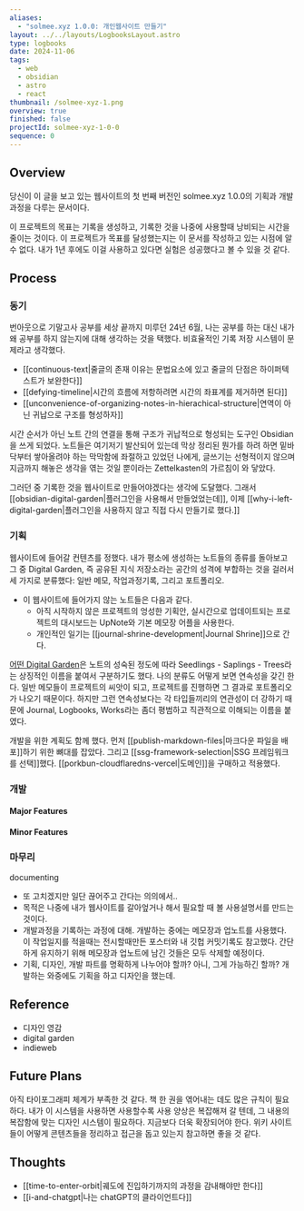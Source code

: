 ```yaml
---
aliases:
  - "solmee.xyz 1.0.0: 개인웹사이트 만들기"
layout: ../../layouts/LogbooksLayout.astro
type: logbooks
date: 2024-11-06
tags:
  - web
  - obsidian
  - astro
  - react
thumbnail: /solmee-xyz-1.png
overview: true
finished: false
projectId: solmee-xyz-1-0-0
sequence: 0
---
```

## Overview
당신이 이 글을 보고 있는 웹사이트의 첫 번째 버전인 solmee.xyz 1.0.0의 기획과 개발 과정을 다루는 문서이다.

이 프로젝트의 목표는 기록을 생성하고, 기록한 것을 나중에 사용할때 낭비되는 시간을 줄이는 것이다. 이 프로젝트가 목표를 달성했는지는 이 문서를 작성하고 있는 시점에 알 수 없다. 내가 1년 후에도 이걸 사용하고 있다면 실험은 성공했다고 볼 수 있을 것 같다.

## Process
###  동기
번아웃으로 기말고사 공부를 세상 끝까지 미루던 24년 6월, 나는 공부를 하는 대신 내가 왜 공부를 하지 않는지에 대해 생각하는 것을 택했다. 비효율적인 기록 저장 시스템이 문제라고 생각했다.
- [[continuous-text|줄글의 존재 이유는 문법요소에 있고 줄글의 단점은 하이퍼텍스트가 보완한다]]
- [[defying-timeline|시간의 흐름에 저항하려면 시간의 좌표계를 제거하면 된다]]
- [[unconvenience-of-organizing-notes-in-hierachical-structure|연역이 아닌 귀납으로 구조를 형성하자]]

시간 순서가 아닌 노트 간의 연결을 통해 구조가 귀납적으로 형성되는 도구인 Obsidian을 쓰게 되었다. 노트들은 여기저기 발산되어 있는데 막상 정리된 뭔가를 하려 하면 밑바닥부터 쌓아올려야 하는 막막함에 좌절하고 있었던 나에게, 글쓰기는 선형적이지 않으며 지금까지 해놓은 생각을 엮는 것일 뿐이라는 Zettelkasten의 가르침이 와 닿았다.

그러던 중 기록한 것을 웹사이트로 만들어야겠다는 생각에 도달했다. 그래서 [[obsidian-digital-garden|플러그인을 사용해서 만들었었는데]], 이제 [[why-i-left-digital-garden|플러그인을 사용하지 않고 직접 다시 만들기로 했다.]]

### 기획
웹사이트에 들어갈 컨텐츠를 정했다. 내가 평소에 생성하는 노트들의 종류를 돌아보고 그 중 Digital Garden, 즉 공유된 지식 저장소라는 공간의 성격에 부합하는 것을 걸러서 세 가지로 분류했다: 일반 메모, 작업과정기록, 그리고 포트폴리오.
- 이 웹사이트에 들어가지 않는 노트들은 다음과 같다.
	- 아직 시작하지 않은 프로젝트의 엉성한 기획안, 실시간으로 업데이트되는 프로젝트의 대시보드는 UpNote와 기본 메모장 어플을 사용한다.
	- 개인적인 일기는 [[journal-shrine-development|Journal Shrine]]으로 간다.

[어떤 Digital Garden](https://hermitage.utsob.me/)은 노트의 성숙된 정도에 따라 Seedlings - Saplings - Trees라는 상징적인 이름을 붙여서 구분하기도 했다. 나의 분류도 어떻게 보면 연속성을 갖긴 한다. 일반 메모들이 프로젝트의 씨앗이 되고, 프로젝트를 진행하면 그 결과로 포트폴리오가 나오기 때문이다. 하지만 그런 연속성보다는 각 타입들끼리의 연관성이 더 강하기 때문에 Journal, Logbooks, Works라는 좀더 평범하고 직관적으로 이해되는 이름을 붙였다.

개발을 위한 계획도 함께 했다. 먼저 [[publish-markdown-files|마크다운 파일을 배포]]하기 위한 뼈대를 잡았다. 그리고 [[ssg-framework-selection|SSG 프레임워크를 선택]]했다. [[porkbun-cloudflaredns-vercel|도메인]]을 구매하고 적용했다.

### 개발
#### Major Features
#### Minor Features

### 마무리
documenting
- 또 고치겠지만 일단 끊어주고 간다는 의의에서..
- 목적은 나중에 내가 웹사이트를 갈아엎거나 해서 필요할 때 볼 사용설명서를 만드는 것이다.
- 개발과정을 기록하는 과정에 대해. 개발하는 중에는 메모장과 업노트를 사용했다. 이 작업일지를 적을때는 전시할때만든 포스터와 내 깃헙 커밋기록도 참고했다. 간단하게 유지하기 위해 메모장과 업노트에 남긴 것들은 모두 삭제할 예정이다.
- 기획, 디자인, 개발 파트를 명확하게 나누어야 할까? 아니, 그게 가능하긴 할까? 개발하는 와중에도 기획을 하고 디자인을 했는데.

## Reference
- 디자인 영감
- digital garden
- indieweb

## Future Plans
아직 타이포그래피 체계가 부족한 것 같다. 책 한 권을 엮어내는 데도 많은 규칙이 필요하다. 내가 이 시스템을 사용하면 사용할수록 사용 양상은 복잡해져 갈 텐데, 그 내용의 복잡함에 맞는 디자인 시스템이 필요하다. 지금보다 더욱 확장되어야 한다. 위키 사이트들이 어떻게 콘텐츠들을 정리하고 접근을 돕고 있는지 참고하면 좋을 것 같다.

## Thoughts
- [[time-to-enter-orbit|궤도에 진입하기까지의 과정을 감내해야만 한다]]
- [[i-and-chatgpt|나는 chatGPT의 클라이언트다]]